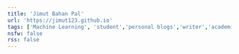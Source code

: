 ```yaml
---
title: 'Jimut Bahan Pal'
url: 'https://jimut123.github.io'
tags: ['Machine Learning', 'student','personal blogs','writer','academics']
nsfw: false
rss: false
---
```

